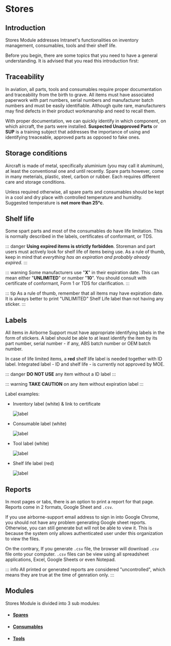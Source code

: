 # Stores

## Introduction

Stores Module addresses Intranet's functionalities on inventory management, consumables, tools and their shelf life.

Before you begin, there are some topics that you need to have a general understanding. It is advised that you read this introduction first:

## Traceability

In aviation, all parts, tools and consumables require proper documentation and traceability from the birth to grave. All items must have associated paperwork with part numbers, serial numbers and manufacturer batch numbers and must be easily identifiable. Although quite rare, manufacturers may find defects in their product workmanship and need to recall them.

With proper documentation, we can quickly identify in which component, on which aircraft, the parts were installed. **Suspected Unapproved Parts** or **SUP** is a training subject that addresses the importance of using and identifying treaceable, approved parts as opposed to fake ones.

## Storage conditions

Aircraft is made of metal, specifically aluminium (you may call it aluminum), at least the conventional one and until recently. Spare parts however, come in many meterials, plastic, steel, carbon or rubber. Each requires different care and storage conditions.

Unless required otherwise, all spare parts and consumables should be kept in a cool and dry place with controlled temperature and humidity. Suggested temperature is **not more than 25°c**.

## Shelf life

Some spart parts and most of the consumables do have life limitation. This is normally described in the labels, certificates of conformant, or TDS.

::: danger
**Using expired items is strictly forbidden**. Storeman and part users must actively look for shelf life of items being use. As a rule of thumb, keep in mind that _everything has an expiration and probably already expired_.
:::

::: warning
Some manufacturers use "**X**" in their expiration date. This can mean either "**UNLIMITED**" or number "**10**". You should consult with certificate of conformant, Form 1 or TDS for clarification.
:::

::: tip
As a rule of thumb, remember that all items may have expiration date. It is always better to print "UNLIMITED" Shelf Life label than not having any sticker.
:::

## Labels

All items in Airborne Support must have appropriate identifying labels in the form of stickers. A label should be able to at least identify the item by its part number, serial number - if any, ABS batch number or OEM batch number.

In case of life limited items, a **red** shelf life label is needed together with ID label. Integrated label - ID and shelf life - is currently not approved by MOE.

::: danger
**DO NOT USE** any item without a ID label
:::

::: warning
**TAKE CAUTION** on any item without expiration label
:::

Label examples:

- Inventory label (white) & link to certificate

  ![label](/assets/inventory_label.png)

- Consumable label (white)

  ![label](/assets/consumable_label.png)

- Tool label (white)

  ![label](/assets/tool_label.png)

- Shelf life label (red)

  ![label](/assets/shelf_life_label.png)

## Reports

In most pages or tabs, there is an option to print a report for that page. Reports come in 2 formats, Google Sheet and `.csv`.

If you use airborne-support email address to sign in into Google Chrome, you should not have any problem generating Google sheet reports. Otherwise, you can still generate but will not be able to view it. This is because the system only allows authenticated user under this organization to view the files.

On the contrary, If you generate `.csv` file, the browser will download `.csv` file onto your computer. `.csv` files can be view using all spreadsheet applications, Excel, Google Sheets or even Notepad.

::: info
All printed or generated reports are considered "uncontrolled", which means they are true at the time of genration only.
:::

## Modules

Stores Module is divided into 3 sub modules:

- #### [Spares](./modules/spares)

- #### [Consumables](./modules/consumables)

- #### [Tools](./modules/tools)
